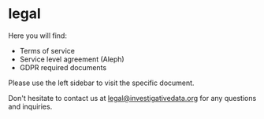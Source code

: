 # legal


Here you will find:

- Terms of service
- Service level agreement (Aleph)
- GDPR required documents

Please use the left sidebar to visit the specific document.

Don't hesitate to contact us at [legal@investigativedata.org](mailto:legal@investigativedata.org) for any questions and inquiries.

